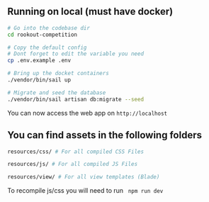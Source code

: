## Running on local (must have docker)

```bash
# Go into the codebase dir
cd rookout-competition

# Copy the default config
# Dont forget to edit the variable you need
cp .env.example .env

# Bring up the docket containers
./vendor/bin/sail up

# Migrate and seed the database
./vendor/bin/sail artisan db:migrate --seed
```

You can now access the web app on `http://localhost`

## You can find assets in the following folders
```bash
resources/css/ # For all compiled CSS Files

resources/js/ # For all compiled JS Files

resources/view/ # For all view templates (Blade)
```

To recompile js/css you will need to run ` npm run dev`
